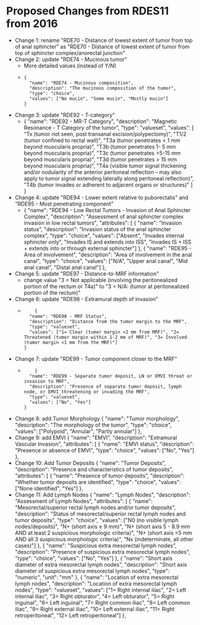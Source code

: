 # Proposed Changes from RDES11 from 2016

- Change 1: rename "RDE70 - Distance of lowest extent of tumor from top of anal sphincter" as "RDE70 - Distance of lowest extent of tumor from top of sphincter complex/anorectal junction"
- Change 2: update "RDE74 - Mucinous tumor"
  - More detailed values (instead of Y/N)
  -     {
          "name": "RDE74 - Mucinous composition",
          "description": "The mucinous composition of the tumor",
          "type": "choice",
          "values": ["No mucin", "Some mucin", "Mostly mucin"]
        }
- Change 3: update "RDE92 - T-category"
  -    {
      "name": "RDE92 - MR-T Category",
      "description": "Magnetic Resonance - T Category of the tumor",
      "type": "valueset",
      "values": [
            "Tx (tumor not seen, post transanal excision/polypectomy)",
            "T1/2 (tumor confined to rectal wall)",
            "T3a (tumor penetrates < 1 mm beyond muscularis propria)",
            "T3b (tumor penetrates 1- 5 mm beyond muscularis propria)",
            "T3c (tumor penetrates >5-15 mm beyond muscularis propria)",
            "T3d (tumor penetrates > 15 mm beyond muscularis propria)",
            "T4a (visible tumor signal thickening and/or nodularity of the anterior peritoneal reflection – may also apply to tumor signal extending laterally along peritoneal reflection)",
            "T4b (tumor invades or adherent to adjacent organs or structures)"
          ]
        }
- Change 4: update "RDE94 - Lower extent relative to puborectalis" and "RDE95 - Most penetrating component"
  - {
      "name": "RDE94 - Low Rectal Tumors - Invasion of Anal Sphincter Complex",
      "description": "Assessment of anal sphincter complex invasion in low rectal tumors",
      "attributes": [
        {
          "name": "Invasion status",
          "description": "Invasion status of the anal sphincter complex",
          "type": "choice",
          "values": ["Absent", "Invades internal sphincter only", "Invades IS and extends into ISS", "Invades IS + ISS + extends into or through external sphincter"]
        },
    {
       "name": "RDE95 - Area of involvement",
       "description": "Area of involvement in the anal canal",
       "type": "choice",
       "values": ["N/A", "Upper anal canal", "Mid anal canal", "Distal anal canal"]
        },
- Change 5: update "RDE97 - Distance-to-MRF information"
  - change value "3 = Not applicable (involving the peritonealized portion of the rectum or T4a)" to "3 = N/A: (tumor at peritonealized portion of the rectum)"
- Change 6: update "RDE98 - Extramural depth of invasion"
  -         {
          "name": "RDE98 - MRF Status",
          "description": "Distance from the tumor margin to the MRF",
          "type": "valueset",
          "values": ["1= Clear (tumor margin >2 mm from MRF)", "2= Threatened (tumor margin within 1-2 mm of MRF)", "3= Involved (tumor margin <1 mm from the MRF)"]
        }
- Change 7: update "RDE99 - Tumor component closer to the MRF"
  -         {
          "name": "RDE99 - Separate tumor deposit, LN or EMVI threat or invasion to MRF",
          "description": "Presence of separate tumor deposit, lymph node, or EMVI threatening or invading the MRF",
          "type": "valueset",
          "values": ["No", "Yes"]
        }
- Change 8: add Tumor Morphology
          {
          "name": "Tumor morphology",
          "description": "The morphology of the tumor",
          "type": "choice",
          "values": ["Polypoid", "Annular", "Partly annular"]
        },
- Change 9: add EMVI
      {
      "name": "EMVI",
      "description": "Extramural Vascular Invasion",
      "attributes": [
        {
          "name": "EMVI status",
          "description": "Presence or absence of EMVI",
          "type": "choice",
          "values": ["No", "Yes"]
        },
- Change 10: Add Tumor Deposits
  {
      "name": "Tumor Deposits",
      "description": "Presence and characteristics of tumor deposits",
      "attributes": [
        {
          "name": "Presence of tumor deposits",
          "description": "Whether tumor deposits are identified",
          "type": "choice",
          "values": ["None identified", "Yes"]
        },
- Change 11: Add Lymph Nodes
      {
      "name": "Lymph Nodes",
      "description": "Assessment of Lymph Nodes",
      "attributes": [
        {
          "name": "Mesorectal/superior rectal lymph nodes and/or tumor deposits",
          "description": "Status of mesorectal/superior rectal lymph nodes and tumor deposits",
          "type": "choice",
          "values": ["N0 (no visible lymph nodes/deposits)",
                     "N+ (short axis ≥ 9 mm)",
                     "N+ (short axis 5 - 8.9 mm AND at least 2 suspicious morphologic criteria)",
                     "N+ (short axis <5 mm AND all 3 suspicious morphologic criteria)",
                     "Nx (indeterminate, all other cases)"]
        },
        {
          "name": "Suspicious extra mesorectal lymph nodes",
          "description": "Presence of suspicious extra mesorectal lymph nodes",
          "type": "choice",
          "values": ["No", "Yes"]
        },
        {
          "name": "Short axis diameter of extra mesorectal lymph nodes",
          "description": "Short axis diameter of suspicious extra mesorectal lymph nodes",
          "type": "numeric",
          "unit": "mm"
        },
          {
          "name": "Location of extra mesorectal lymph nodes",
          "description": "Location of extra mesorectal lymph nodes",
          "type": "valueset",
          "values": ["1= Right internal iliac", "2= Left internal iliac", "3= Right obturator", "4= Left obturator", "5= Right inguinal", "6= Left inguinal", "7= Right common iliac", "8= Left common iliac", "9= Right external iliac", "10= Left external iliac", "11= Right retroperitoneal", "12= Left retroperitoneal"]
        },











